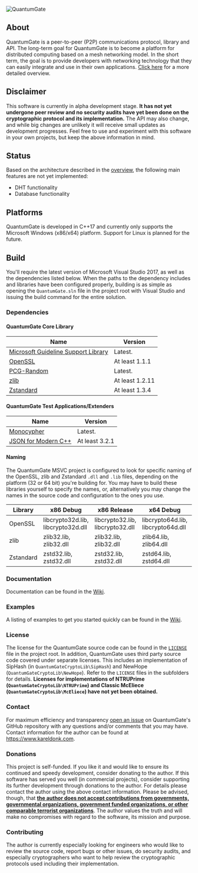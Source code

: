![QuantumGate](https://github.com/kareldonk/QuantumGate/blob/master/Graphics/Docs/splash.jpg)

## About

QuantumGate is a peer-to-peer (P2P) communications protocol, library and API. The long-term goal for QuantumGate is to become a platform for distributed computing based on a mesh networking model. In the short term, the goal is to provide developers with networking technology that they can easily integrate and use in their own applications. [Click here](https://github.com/kareldonk/QuantumGate/wiki/QuantumGate-Overview) for a more detailed overview.

## Disclaimer

This software is currently in alpha development stage. **It has not yet undergone peer review and no security audits have yet been done on the cryptographic protocol and its implementation.** The API may also change, and while big changes are unlikely it will receive small updates as development progresses. Feel free to use and experiment with this software in your own projects, but keep the above information in mind.

## Status

Based on the architecture described in the [overview](https://github.com/kareldonk/QuantumGate/wiki/QuantumGate-Overview), the following main features are not yet implemented:

- DHT functionality
- Database functionality

## Platforms

QuantumGate is developed in C++17 and currently only supports the Microsoft Windows (x86/x64) platform. Support for Linux is planned for the future.

## Build

You'll require the latest version of Microsoft Visual Studio 2017, as well as the dependencies listed below. When the paths to the dependency includes and libraries have been configured properly, building is as simple as opening the `QuantumGate.sln` file in the project root with Visual Studio and issuing the build command for the entire solution.

### Dependencies

#### QuantumGate Core Library

| Name | Version |
|------|---------|
| [Microsoft Guideline Support Library](https://github.com/Microsoft/GSL) | Latest. |
| [OpenSSL](https://github.com/openssl/openssl) | At least 1.1.1 |
| [PCG-Random](https://github.com/imneme/pcg-cpp) | Latest. |
| [zlib](https://github.com/madler/zlib) | At least 1.2.11 |
| [Zstandard](https://github.com/facebook/zstd) | At least 1.3.4 |

#### QuantumGate Test Applications/Extenders

| Name | Version |
|------|---------|
| [Monocypher](https://github.com/LoupVaillant/Monocypher) | Latest. |
| [JSON for Modern C++](https://github.com/nlohmann/json) | At least 3.2.1 |

#### Naming

The QuantumGate MSVC project is configured to look for specific naming of the OpenSSL, zlib and Zstandard `.dll` and `.lib` files, depending on the platform (32 or 64 bit) you're building for. You may have to build these libraries yourself to specify the names, or, alternatively you may change the names in the source code and configuration to the ones you use.

| Library | x86 Debug | x86 Release | x64 Debug | x64 Release |
|---------|-----------|-------------|-----------|-------------|
| OpenSSL | libcrypto32d.lib, libcrypto32d.dll | libcrypto32.lib, libcrypto32.dll | libcrypto64d.lib, libcrypto64d.dll | libcrypto64.lib, libcrypto64.dll |
| zlib | zlib32.lib, zlib32.dll | zlib32.lib, zlib32.dll | zlib64.lib, zlib64.dll | zlib64.lib, zlib64.dll |
| Zstandard | zstd32.lib, zstd32.dll | zstd32.lib, zstd32.dll | zstd64.lib, zstd64.dll | zstd64.lib, zstd64.dll |

### Documentation

Documentation can be found in the [Wiki](https://github.com/kareldonk/QuantumGate/wiki).

### Examples

A listing of examples to get you started quickly can be found in the [Wiki](https://github.com/kareldonk/QuantumGate/wiki/Examples).

### License

The license for the QuantumGate source code can be found in the [`LICENSE`](https://github.com/kareldonk/QuantumGate/blob/master/LICENSE) file in the project root. In addition, QuantumGate uses third party source code covered under separate licenses. This includes an implementation of SipHash (in `QuantumGateCryptoLib\SipHash`) and NewHope (`QuantumGateCryptoLib\NewHope`). Refer to the `LICENSE` files in the subfolders for details. **Licenses for implementations of NTRUPrime (`QuantumGateCryptoLib\NTRUPrime`) and Classic McEliece (`QuantumGateCryptoLib\McEliece`) have not yet been obtained.**

### Contact

For maximum efficiency and transparency [open an issue](https://github.com/kareldonk/QuantumGate/issues) on QuantumGate's GitHub repository with any questions and/or comments that you may have. Contact information for the author can be found at https://www.kareldonk.com.

### Donations

This project is self-funded. If you like it and would like to ensure its continued and speedy development, consider donating to the author. If this software has served you well (in commercial projects), consider supporting its further development through donations to the author. For details please contact the author using the above contact information. Please be advised, though, that **[the author does not accept contributions from governments, governmental organizations, government funded organizations, or other comparable terrorist organizations](https://blog.kareldonk.com/why-i-will-never-work-for-any-government-ever-again/)**. The author values the truth and will make no compromises with regard to the software, its mission and purpose.

### Contributing

The author is currently especially looking for engineers who would like to review the source code, report bugs or other issues, do security audits, and especially cryptographers who want to help review the cryptographic protocols used including their implementation.
